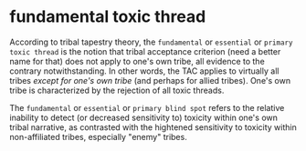 fundamental toxic thread
=====

According to tribal tapestry theory, the `fundamental` or `essential` or `primary toxic thread` is the notion that tribal acceptance criterion (need a better name for that) does not apply to one's own tribe, all evidence to the contrary notwithstanding. In other words, the TAC applies to virtually all tribes *except for one's own tribe* (and perhaps for allied tribes). One's own tribe is characterized by the rejection of all toxic threads. 

The `fundamental` or `essential` or `primary blind spot` refers to the relative inability to detect (or decreased sensitivity to) toxicity within one's own tribal narrative, as contrasted with the hightened sensitivity to toxicity within non-affiliated tribes, especially "enemy" tribes.
